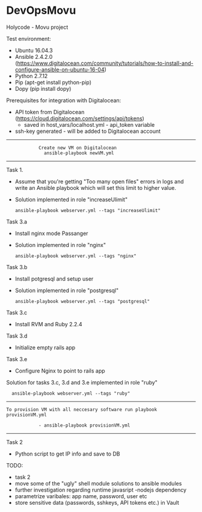 # DevOpsMovu
Holycode - Movu project

Test environment:
  - Ubuntu 16.04.3
  - Ansible 2.4.2.0 (https://www.digitalocean.com/community/tutorials/how-to-install-and-configure-ansible-on-ubuntu-16-04)
  - Python 2.7.12
  - Pip (apt-get install python-pip)
  - Dopy (pip install dopy)

Prerequisites for integration with Digitalocean:
- API token from Digitalocean (https://cloud.digitalocean.com/settings/api/tokens)
  - saved in host_vars/localhost.yml - api_token variable
- ssh-key generated - will be added to Digitalocean account
 

************************************************************
                Create new VM on Digitalocean
                  ansible-playbook newVM.yml
************************************************************

Task 1.
  - Assume that you're getting "Too many open files" errors in logs and write an Ansible playbook which will set this limit to higher value.
  - Solution implemented in role "increaseUlimit"

        ansible-playbook webserver.yml --tags "increaseUlimit"


Task 3.a
  - Install nginx mode Passanger
  - Solution implemented in role "nginx"

        ansible-playbook webserver.yml --tags "nginx"
 
Task 3.b
  - Install potgresql and setup user
  - Solution implemented in role "postgresql"

        ansible-playbook webserver.yml --tags "postgresql"

Task 3.c
  - Install RVM and Ruby 2.2.4

Task 3.d
  - Initialize empty rails app

Task 3.e
  - Configure Nginx to point to rails app
 
Solution for tasks 3.c, 3.d and 3.e implemented in role "ruby"

      ansible-playbook webserver.yml --tags "ruby"


************************************************************************

    To provision VM with all neccesary software run playbook provisionVM.yml
  
                - ansible-playbook provisionVM.yml

************************************************************************

Task 2
  - Python script to get IP info and save to DB

TODO: 
  - task 2
  - move some of the "ugly" shell module solutions to ansible modules
  - further investigation regarding runtime javasript -nodejs dependency
  - parametrize varibales: app name, password, user etc
  - store sensitive data (passwords, sshkeys, API tokens etc.) in Vault
